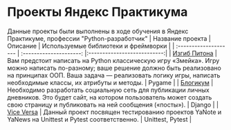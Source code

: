 # Проекты Яндекс Практикума
Данные проекты были выполнены в ходе обучения в Яндекс Практикуме, профессии "Python-разработчик"
| Название проекта | Описание | Используемые библиотеки и фреймворки |
| :-------------------- | :---------------------: |:---------------------------:|
| [Изгиб Питона](https://github.com/EmilDragunov/python-developer/tree/main/the-snake) | Вам предстоит написать на Python классическую игру «Змейка». Игру можно написать по-разному; ваше решение должно быть реализовано на принципах ООП. Ваша задача — реализовать логику игры, написать необходимые классы, их атрибуты и методы. | Pygame |
| [Блогикум](https://github.com/EmilDragunov/python-developer/tree/main/blogicum) | Необходимо разработать социальную сеть для публикации личных дневников. Это будет сайт, на котором пользователь может создать свою страницу и публиковать на ней сообщения («посты»). | Django |
| [Vice Versa](https://github.com/EmilDragunov/python-developer/tree/main/vice-versa) | Данный проект посвящен тестированию проектов YaNote и YaNews на Unittest и Pytest соответственно. | Unittest, Pytest |